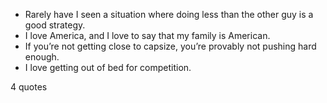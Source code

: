  - Rarely have I seen a situation where doing less than the other guy is a good strategy.
 - I love America, and I love to say that my family is American.
 - If you’re not getting close to capsize, you’re provably not pushing hard enough.
 - I love getting out of bed for competition.

4 quotes